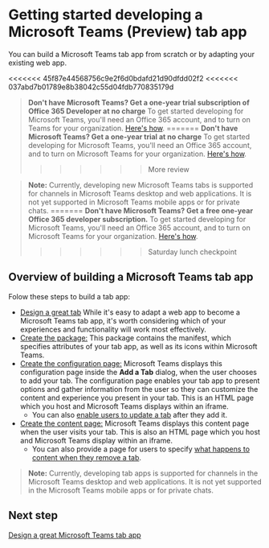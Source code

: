 ﻿# Getting started developing a Microsoft Teams (Preview) tab app

You can build a Microsoft Teams tab app from scratch or by adapting your existing web app.

<<<<<<< 45f87e44568756c9e2f6d0bdafd21d90dfdd02f2
<<<<<<< 037abd7b01789e8b38042c55d04fdb770835179d
> **Don't have Microsoft Teams? Get a one-year trial subscription of Office 365 Developer at no charge** To get started developing for Microsoft Teams, you'll need an Office 365 account, and to turn on Teams for your organization. [Here's how](setup.md).
=======
> **Don't have Microsoft Teams? Get a one-year trial at no charge** To get started developing for Microsoft Teams, you'll need an Office 365 account, and to turn on Microsoft Teams for your organization. [Here's how](setup.md).
>>>>>>> More review

>**Note:** Currently, developing new Microsoft Teams tabs is supported for channels in Microsoft Teams desktop and web applications. It is not yet supported in Microsoft Teams mobile apps or for private chats.
=======
> **Don't have Microsoft Teams? Get a free one-year Office 365 developer subscription.** To get started developing for Microsoft Teams, you'll need an Office 365 account, and to turn on Microsoft Teams for your organization. [Here's how](setup.md).
>>>>>>> Saturday lunch checkpoint

## Overview of building a Microsoft Teams tab app

Folow these steps to build a tab app:

*  [Design a great tab](design.md) While it's easy to adapt a web app to become a Microsoft Teams tab app, it's worth considering which of your experiences and functionality will work most effectively. 
*  [Create the package:](createpackage.md) This package contains the manifest, which specifies attributes of your tab app, as well as its icons within Microsoft Teams.
*  [Create the configuration page:](createconfigpage.md) Microsoft Teams displays this configuration page inside the **Add a Tab** dialog, when the user chooses to add your tab. The configuration page enables your tab app to present options and gather information from the user so they can customize the content and experience you present in your tab. This is an HTML page which you host and Microsoft Teams displays within an iframe.
	*  You can also [enable users to update a tab](updateremove.md#updating-an-existing-tab-instance) after they add it. 
*  [Create the content page:](createcontentpage.md) Microsoft Teams displays this content page when the user visits your tab. This is also an HTML page which you host and Microsoft Teams display within an iframe.
	* You can also provide a page for users to specify [what happens to content when they remove a tab](updateremove.md#removing-a-tab).

>**Note:** Currently, developing tab apps is supported for channels in the Microsoft Teams desktop and web applications. It is not yet supported in the Microsoft Teams mobile apps or for private chats.

## Next step

[Design a great Microsoft Teams tab app](design.md)